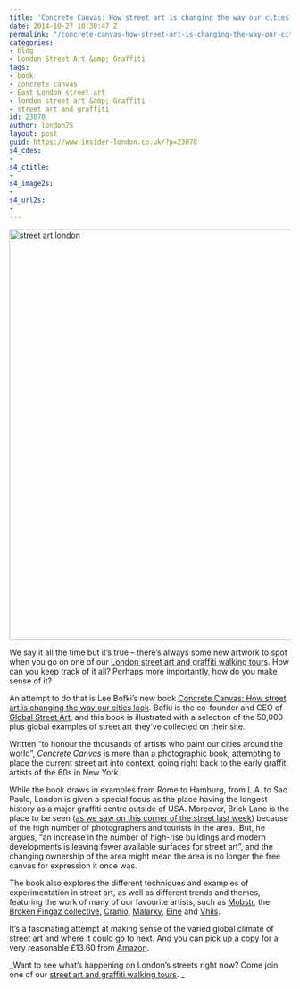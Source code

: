 ```yaml
---
title: 'Concrete Canvas: How street art is changing the way our cities look'
date: 2014-10-27 10:30:47 Z
permalink: "/concrete-canvas-how-street-art-is-changing-the-way-our-cities-look/"
categories:
- blog
- London Street Art &amp; Graffiti
tags:
- book
- concrete canvas
- East London street art
- london street art &amp; Graffiti
- street art and graffiti
id: 23070
author: london75
layout: post
guid: https://www.insider-london.co.uk/?p=23070
s4_cdes:
- 
s4_ctitle:
- 
s4_image2s:
- 
s4_url2s:
- 
---
```


[<img class="size-full wp-image-23076 aligncenter" src="/wp-content/uploads/2014/10/Concrete-Canvas-book_mini.jpg" alt="street art london" width="569" height="735" />](/wp-content/uploads/2014/10/Concrete-Canvas-book_mini.jpg)

We say it all the time but it&#8217;s true &#8211; there&#8217;s always some new artwork to spot when you go on one of our <a href="https://www.insider-london.co.uk/london-graffiti-artists-walking-tours/" target="_blank">London street art and graffiti walking tours</a>. How can you keep track of it all? Perhaps more importantly, how do you make sense of it?

An attempt to do that is Lee Bofki&#8217;s new book <a href="http://www.amazon.co.uk/Concrete-Canvas-Street-Changing-Cities/dp/1844037827/ref=sr_1_1?ie=UTF8&qid=1414350890&sr=8-1&keywords=concrete+canvas" target="_blank">Concrete Canvas: How street art is changing the way our cities look</a>. Bofki is the co-founder and CEO of <a href="http://globalstreetart.com/" target="_blank">Global Street Art</a>, and this book is illustrated with a selection of the 50,000 plus global examples of street art they&#8217;ve collected on their site.

Written &#8220;to honour the thousands of artists who paint our cities around the world&#8221;, _Concrete Canvas_ is more than a photographic book, attempting to place the current street art into context, going right back to the early graffiti artists of the 60s in New York.

While the book draws in examples from Rome to Hamburg, from L.A. to Sao Paulo, London is given a special focus as the place having the longest history as a major graffiti centre outside of USA. Moreover, Brick Lane is the place to be seen (<a href="/street-art-picture-of-the-week-buxton-street-e1/" target="_blank">as we saw on this corner of the street last week</a>) because of the high number of photographers and tourists in the area.  But, he argues, &#8220;an increase in the number of high-rise buildings and modern developments is leaving fewer available surfaces for street art&#8221;, and the changing ownership of the area might mean the area is no longer the free canvas for expression it once was.

The book also explores the different techniques and examples of experimentation in street art, as well as different trends and themes, featuring the work of many of our favourite artists, such as <a href="/oh-wow-look-its-some-street-art-by-mobstr/" target="_blank">Mobstr</a>, the <a href="/london-street-art-walking-tours-broken-fingaz-crew/" target="_blank">Broken Fingaz collective</a>, <a href="/cranio-street-art-rivington-street-shoreditch/" target="_blank">Cranio</a>, <a href="/street-art-picture-of-the-week-malarky-christina-street-shoreditch/" target="_blank">Malarky</a>, <a href="/street-art-picture-of-the-week-eines-extortionists-ebor-street-shoreditch/" target="_blank">Eine</a> and <a href="/the-many-forms-of-street-art/" target="_blank">Vhils</a>.

It&#8217;s a fascinating attempt at making sense of the varied global climate of street art and where it could go to next. And you can pick up a copy for a very reasonable £13.60 from <a href="http://www.amazon.co.uk/Concrete-Canvas-Street-Changing-Cities/dp/1844037827/ref=sr_1_1?ie=UTF8&qid=1414350890&sr=8-1&keywords=concrete+canvas" target="_blank">Amazon</a>.

_Want to see what&#8217;s happening on London&#8217;s streets right now? Come join one of our <a href="https://www.insider-london.co.uk/london-graffiti-artists-walking-tours/" target="_blank">street art and graffiti walking tours</a>. _

&nbsp;